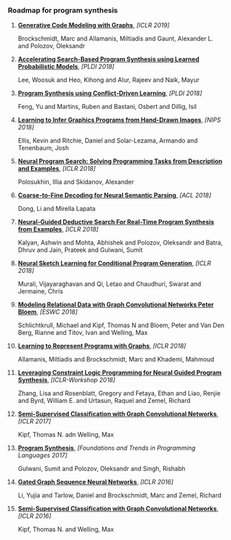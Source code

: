 ### Roadmap for program synthesis
1. __[Generative Code Modeling with Graphs](https://openreview.net/forum?id=Bke4KsA5FX)__, *[ICLR 2019]*

	Brockschmidt, Marc and Allamanis, Miltiadis and Gaunt, Alexander L. and Polozov, Oleksandr

2. __[Accelerating Search-Based Program Synthesis using Learned Probabilistic Models](https://doi.org/10.1145/3296979.3192410)__, *[PLDI 2018]*

	Lee, Woosuk and Heo, Kihong and Alur, Rajeev and Naik, Mayur

3. __[Program Synthesis using Conflict-Driven Learning](https://doi.org/10.1145/3296979.3192382)__, *[PLDI 2018]*

	Feng, Yu and Martins, Ruben and Bastani, Osbert and Dillig, Isil

4. __[Learning to Infer Graphics Programs from Hand-Drawn Images](http://papers.nips.cc/paper/7845-learning-to-infer-graphics-programs-from-hand-drawn-images.pdf)__, *[NIPS 2018]*

	Ellis, Kevin and Ritchie, Daniel and Solar-Lezama, Armando and Tenenbaum, Josh

5. __[Neural Program Search: Solving Programming Tasks from Description and Examples](http://arxiv.org/abs/1802.04335)__, *[ICLR 2018]*

	Polosukhin, Illia and Skidanov, Alexander

6. __[Coarse-to-Fine Decoding for Neural Semantic Parsing](https://doi.org/10.18653/v1/P18-1068)__, *[ACL 2018]*

	Dong, Li and Mirella Lapata

7. __[Neural-Guided Deductive Search For Real-Time Program Synthesis from Examples](https://openreview.net/forum?id=rywDjg-RW)__, *[ICLR 2018]*

	Kalyan, Ashwin and Mohta, Abhishek and Polozov, Oleksandr and Batra, Dhruv and Jain, Prateek and Gulwani, Sumit

8. __[Neural Sketch Learning for Conditional Program Generation](https://openreview.net/forum?id=HkfXMz-Ab)__, *[ICLR 2018]*

	Murali, Vijayaraghavan and Qi, Letao and Chaudhuri, Swarat and Jermaine, Chris

9. __[Modeling Relational Data with Graph Convolutional Networks Peter Bloem](https://arxiv.org/abs/1703.06103)__, *[ESWC 2018]*

	Schlichtkrull, Michael and Kipf, Thomas N and Bloem, Peter and Van Den Berg, Rianne and Titov, Ivan and Welling, Max

10. __[Learning to Represent Programs with Graphs](https://openreview.net/forum?id=BJOFETxR-)__, *[ICLR 2018]*

	Allamanis, Miltiadis and Brockschmidt, Marc and Khademi, Mahmoud

11. __[Leveraging Constraint Logic Programming for Neural Guided Program Synthesis](https://openreview.net/forum?id=HJIHtIJvz)__, *[ICLR-Workshop 2018]*

	Zhang, Lisa and Rosenblatt, Gregory and Fetaya, Ethan and Liao, Renjie and Byrd, William E. and Urtasun, Raquel and Zemel, Richard

12. __[Semi-Supervised Classification with Graph Convolutional Networks](https://arxiv.org/abs/1609.02907)__, *[ICLR 2017]*

	Kipf, Thomas N. adn Welling, Max

13. __[Program Synthesis](https://www.nowpublishers.com/article/Details/PGL-010)__, *[Foundations and Trends in Programming Languages 2017]*

	Gulwani, Sumit and Polozov, Oleksandr and Singh, Rishabh

14. __[Gated Graph Sequence Neural Networks](https://arxiv.org/abs/1511.05493)__, *[ICLR 2016]*

	Li, Yujia and Tarlow, Daniel and Brockschmidt, Marc and Zemel, Richard

15. __[Semi-Supervised Classification with Graph Convolutional Networks](https://arxiv.org/abs/1609.02907)__, *[ICLR 2016]*

	Kipf, Thomas N. and Welling, Max

